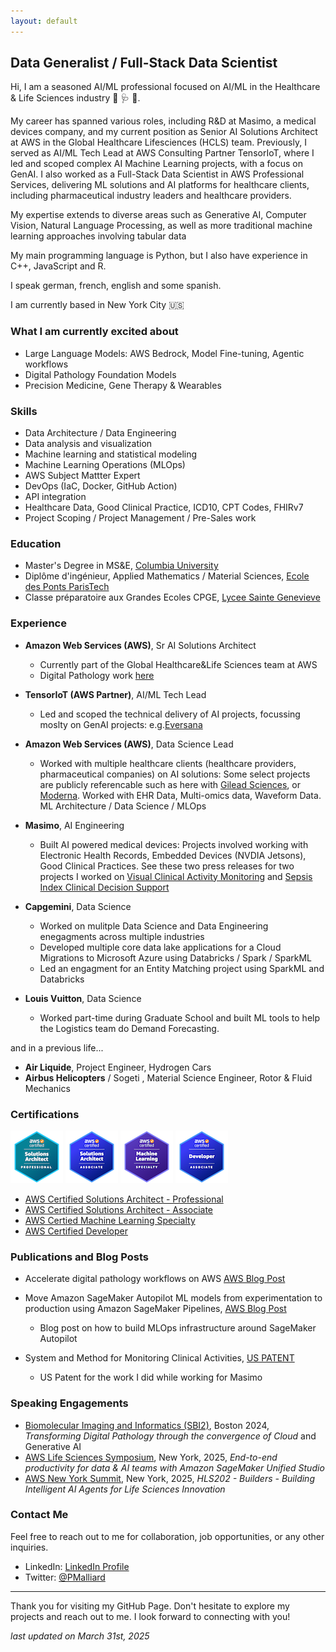 ```yaml
---
layout: default
---
```


## Data Generalist / Full-Stack Data Scientist

Hi, I am a seasoned AI/ML professional focused on AI/ML in the Healthcare & Life Sciences industry :microscope: 🩺 🏥. 

My career has spanned various roles, including R&D at Masimo, a medical devices company, and my current position as Senior AI Solutions Architect at AWS in the Global Healthcare Lifesciences (HCLS) team.
Previously, I served as AI/ML Tech Lead at AWS Consulting Partner TensorIoT, where I led and scoped complex AI Machine Learning projects, with a focus on GenAI. I also worked as a Full-Stack Data Scientist in AWS Professional Services, delivering ML solutions and AI platforms for healthcare clients, including pharmaceutical industry leaders and healthcare providers.

My expertise extends to diverse areas such as Generative AI, Computer Vision, Natural Language Processing, as well as more traditional machine learning approaches involving tabular data

My main programming language is Python, but I also have experience in C++, JavaScript and R. 

I speak german, french, english and some spanish.

I am currently based in New York City :us: 

### What I am currently excited about
* Large Language Models: AWS Bedrock, Model Fine-tuning, Agentic workflows
* Digital Pathology Foundation Models
* Precision Medicine, Gene Therapy & Wearables

### Skills

* Data Architecture / Data Engineering
* Data analysis and visualization
* Machine learning and statistical modeling
* Machine Learning Operations (MLOps)
* AWS Subject Mattter Expert
* DevOps (IaC, Docker, GitHub Action)
* API integration
* Healthcare Data, Good Clinical Practice, ICD10, CPT Codes, FHIRv7
* Project Scoping / Project Management / Pre-Sales work 

### Education

* Master's Degree in MS&E, [Columbia University](https://mse.ieor.columbia.edu/)
* Diplôme d'ingénieur, Applied Mathematics / Material Sciences, [Ecole des Ponts ParisTech](https://ecoledesponts.fr/en/welcome-school)
* Classe préparatoire aux Grandes Ecoles CPGE, [Lycee Sainte Genevieve](https://www.bginette.com/)

### Experience
* **Amazon Web Services (AWS)**, Sr AI Solutions Architect
  * Currently part of the Global Healthcare&Life Sciences team at AWS
  * Digital Pathology work [here](https://github.com/aws-samples/ai-digital-pathology)
   
* **TensorIoT (AWS Partner)**, AI/ML Tech Lead
  * Led and scoped the technical delivery of AI projects, focussing moslty on GenAI projects: e.g.[Eversana](https://www.eversana.com/2023/11/27/eversana-builds-on-commitment-to-pharmatize-ai-with-amazon-web-services-introduces-transformative-medical-regulatory-review-solution/?utm_source=EVERSANA&utm_medium=Press+release&utm_campaign=AWS_GenAI)
  
* **Amazon Web Services (AWS)**, Data Science Lead 
  * Worked with multiple healthcare clients (healthcare providers, pharmaceutical companies) on AI solutions: Some select projects are publicly referencable such as here with [Gilead Sciences](https://aws.amazon.com/solutions/case-studies/gilead-data-case-study/), or [Moderna](https://aws.amazon.com/solutions/case-studies/moderna-commercialization-case-study/). Worked with EHR Data, Multi-omics data, Waveform Data. ML Architecture / Data Science / MLOps
* **Masimo**, AI Engineering
  * Built AI powered medical devices: Projects involved working with Electronic Health Records, Embedded Devices (NVDIA Jetsons), Good Clinical Practices. See these two press releases for two projects I worked on [Visual Clinical Activity Monitoring](https://investor.masimo.com/news/news-details/2023/Masimo-Announces-the-Limited-Market-Release-of-Visual-Clinical-Activity-Monitoring-VCAM/default.aspx) and  [Sepsis Index Clinical Decision Support](https://investor.masimo.com/news/news-details/2022/Masimo-Announces-Limited-Market-Release-of-Sepsis-Index/default.aspx)
* **Capgemini**, Data Science
  * Worked on mulitple Data Science and Data Engineering enegagments across multiple industries
  * Developed multiple core data lake applications for a Cloud Migrations to Microsoft Azure using Databricks / Spark / SparkML
  * Led an engagment for an Entity Matching project using SparkML and Databricks

* **Louis Vuitton**, Data Science
  * Worked part-time during Graduate School and built ML tools to help the Logistics team do Demand Forecasting.

and in a previous life...
* **Air Liquide**, Project Engineer, Hydrogen Cars
* **Airbus Helicopters** / Sogeti , Material Science Engineer, Rotor & Fluid Mechanics

### Certifications

![SA Professional](aws-certified-solutions-architect-professional.png)
![SA Associate](aws-certified-solutions-architect-associate.png)
![Machine Learning Specialty](aws-certified-machine-learning-specialty.png)
![Developer Associate](aws-certified-developer-associate.png)

* [AWS Certified Solutions Architect - Professional](https://www.credly.com/badges/b6cdb9bd-03ae-4884-b786-d09db0d100e7/public_url)
* [AWS Certified Solutions Architect - Associate](https://www.credly.com/badges/d9289955-c415-4d42-a93e-4c2e4b17e500/linked_in_profile)
* [AWS Certied Machine Learning Specialty](https://www.credly.com/badges/1f04f054-fc3d-4fd2-ad79-43f812e0092e/linked_in_profile)
* [AWS Certified Developer](https://www.credly.com/badges/30b282cf-803e-4d63-91e2-5efd0941c468?source=linked_in_profile)



### Publications and Blog Posts
* Accelerate digital pathology workflows on AWS [AWS Blog Post](https://aws.amazon.com/blogs/machine-learning/accelerate-digital-pathology-slide-annotation-workflows-on-aws-using-h-optimus-0/)
* Move Amazon SageMaker Autopilot ML models from experimentation to production using Amazon SageMaker Pipelines, [AWS Blog Post](https://aws.amazon.com/blogs/machine-learning/move-amazon-sagemaker-autopilot-ml-models-from-experimentation-to-production-using-amazon-sagemaker-pipelines/)
  * Blog post on how to build MLOps infrastructure around SageMaker Autopilot

* System and Method for Monitoring Clinical Activities, [US PATENT](https://image-ppubs.uspto.gov/dirsearch-public/print/downloadPdf/20210256267)
  * US Patent for the work I did while working for Masimo
 
### Speaking Engagements
 
 * [Biomolecular Imaging and Informatics (SBI2)](https://sbi2.org/past-conferences/), Boston 2024, *Transforming Digital Pathology through the convergence of Cloud*
and Generative AI
 * [AWS Life Sciences Symposium](https://aws.amazon.com/health/life-sciences-symposium-2025/), New York, 2025, *End-to-end productivity for data & AI teams with Amazon SageMaker Unified Studio*
 * [AWS New York Summit](https://aws.amazon.com/events/summits/new-york/?trk=c3966d3c-23de-4937-89f8-3d5f25e808c6&utm_custom=c3966d3c-23de-4937-89f8-3d5f25e808c6&sc_channel=el), New York, 2025, *HLS202 - Builders - Building Intelligent AI Agents for Life Sciences Innovation*

### Contact Me

Feel free to reach out to me for collaboration, job opportunities, or any other inquiries.

* LinkedIn: [LinkedIn Profile](https://www.linkedin.com/in/pierre-de-malliard/)
* Twitter: [@PMalliard](https://twitter.com/PMalliard)


---

Thank you for visiting my GitHub Page. Don't hesitate to explore my projects and reach out to me. I look forward to connecting with you!

_last updated on March 31st, 2025_
